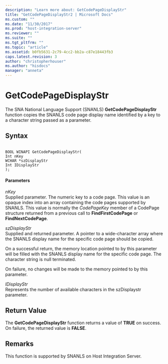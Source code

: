 ```yaml
---
description: "Learn more about: GetCodePageDisplayStr"
title: "GetCodePageDisplayStr2 | Microsoft Docs"
ms.custom: ""
ms.date: "11/30/2017"
ms.prod: "host-integration-server"
ms.reviewer: ""
ms.suite: ""
ms.tgt_pltfrm: ""
ms.topic: "article"
ms.assetid: b0fb5631-2c79-4cc2-bb2a-c87e18443fb3
caps.latest.revision: 3
author: "christopherhouser"
ms.author: "hisdocs"
manager: "anneta"
---
```

# GetCodePageDisplayStr
The SNA National Language Support (SNANLS) **GetCodePageDisplayStr** function copies the SNANLS code page display name identified by a key to a character string passed as a parameter.  
  
## Syntax  
  
```  
  
BOOL WINAPI GetCodePageDisplayStr(   
Int nKey  
WCHAR *szDisplayStr  
Int IDisplayStr  
);  
```  
  
#### Parameters  
 *nKey*  
 Supplied parameter. The numeric key to a code page. This value is an opaque index into an array containing the code pages supported by SNANLS. This value is normally the *CodePageKey* member of a CodePage structure returned from a previous call to **FindFirstCodePage** or **FindNextCodePage**.  
  
 *szDisplayStr*  
 Supplied and returned parameter. A pointer to a wide-character array where the SNANLS display name for the specific code page should be copied.  
  
 On a successful return, the memory location pointed to by this parameter will be filled with the SNANLS display name for the specific code page. The character string is null terminated.  
  
 On failure, no changes will be made to the memory pointed to by this parameter.  
  
 *IDisplayStr*  
 Represents the number of available characters in the szDisplaystr parameter.  
  
## Return Value  
 The **GetCodePageDisplayStr** function returns a value of **TRUE** on success. On failure, the returned value is **FALSE**.  
  
## Remarks  
 This function is supported by SNANLS on Host Integration Server.
